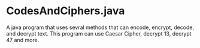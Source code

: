 # CodesAndCiphers.java
A java program that uses sevral methods that can encode, encrypt, decode, and decrypt text. This program can use Caesar Cipher, decrypt 13, decrypt 47 and more.
